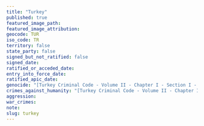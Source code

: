 ```yaml
---
title: "Turkey"
published: true
featured_image_path:
featured_image_attribution:
geocode: TUR
iso_code: TR
territory: false
state_party: false
signed_but_not_ratified: false
signed_date:
ratified_or_acceded_date:
entry_into_force_date:
ratified_apic_date:
genocide: "[Turkey Criminal Code - Volume II - Chapter I - Section I - Article 76](https://iccdb.hrlc.net/data/doc/606/keyword/46/)"
crimes_against_humanity: "[Turkey Criminal Code - Volume II - Chapter I - Section I - Article 77](https://iccdb.hrlc.net/data/doc/606/keyword/13/)"
aggression:
war_crimes:
note:
slug: turkey
---
```

